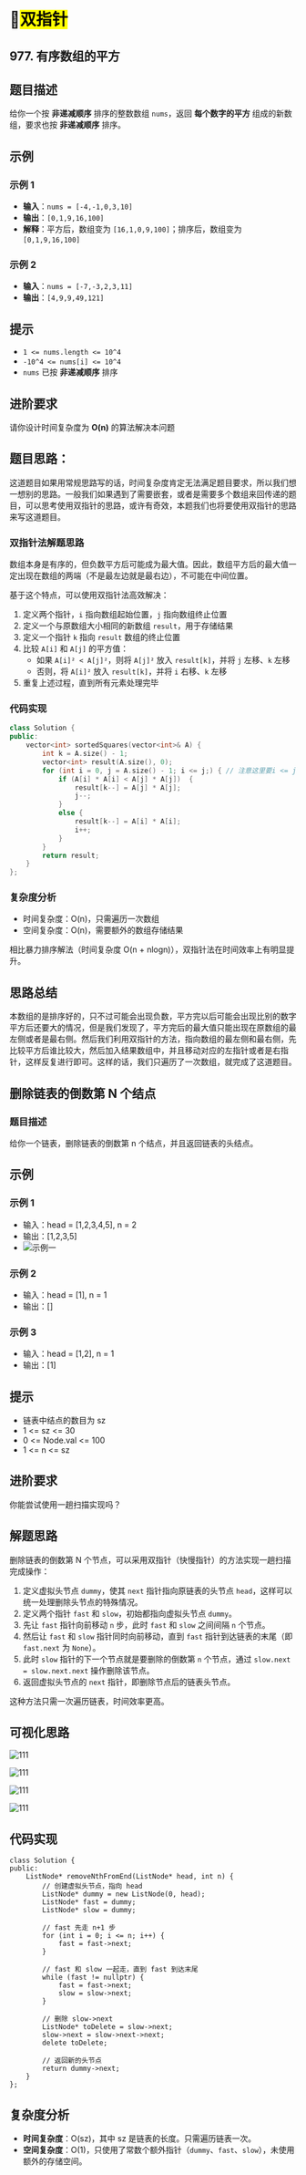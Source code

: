 # **🔑<mark>双指针**

## 977. 有序数组的平方
## 题目描述
给你一个按 **非递减顺序** 排序的整数数组 `nums`，返回 **每个数字的平方** 组成的新数组，要求也按 **非递减顺序** 排序。


## 示例
### 示例 1
- **输入**：`nums = [-4,-1,0,3,10]`
- **输出**：`[0,1,9,16,100]`
- **解释**：平方后，数组变为 `[16,1,0,9,100]`；排序后，数组变为 `[0,1,9,16,100]`

### 示例 2
- **输入**：`nums = [-7,-3,2,3,11]`
- **输出**：`[4,9,9,49,121]`


## 提示
- `1 <= nums.length <= 10^4`
- `-10^4 <= nums[i] <= 10^4`
- `nums` 已按 **非递减顺序** 排序


## 进阶要求
请你设计时间复杂度为 **O(n)** 的算法解决本问题

## 题目思路：
这道题目如果用常规思路写的话，时间复杂度肯定无法满足题目要求，所以我们想一想别的思路。一般我们如果遇到了需要嵌套，或者是需要多个数组来回传递的题目，可以思考使用双指针的思路，或许有奇效，本题我们也将要使用双指针的思路来写这道题目。

### 双指针法解题思路

数组本身是有序的，但负数平方后可能成为最大值。因此，数组平方后的最大值一定出现在数组的两端（不是最左边就是最右边），不可能在中间位置。

基于这个特点，可以使用双指针法高效解决：

1. 定义两个指针，`i` 指向数组起始位置，`j` 指向数组终止位置
2. 定义一个与原数组大小相同的新数组 `result`，用于存储结果
3. 定义一个指针 `k` 指向 `result` 数组的终止位置
4. 比较 `A[i]` 和 `A[j]` 的平方值：
   - 如果 `A[i]² < A[j]²`，则将 `A[j]²` 放入 `result[k]`，并将 `j` 左移、`k` 左移
   - 否则，将 `A[i]²` 放入 `result[k]`，并将 `i` 右移、`k` 左移
5. 重复上述过程，直到所有元素处理完毕

### 代码实现

```cpp
class Solution {
public:
    vector<int> sortedSquares(vector<int>& A) {
        int k = A.size() - 1;
        vector<int> result(A.size(), 0);
        for (int i = 0, j = A.size() - 1; i <= j;) { // 注意这里要i <= j，因为最后要处理两个元素
            if (A[i] * A[i] < A[j] * A[j])  {
                result[k--] = A[j] * A[j];
                j--;
            }
            else {
                result[k--] = A[i] * A[i];
                i++;
            }
        }
        return result;
    }
};
```

### 复杂度分析

- 时间复杂度：O(n)，只需遍历一次数组
- 空间复杂度：O(n)，需要额外的数组存储结果

相比暴力排序解法（时间复杂度 O(n + nlogn)），双指针法在时间效率上有明显提升。

## 思路总结
本数组的是排序好的，只不过可能会出现负数，平方完以后可能会出现比别的数字平方后还要大的情况，但是我们发现了，平方完后的最大值只能出现在原数组的最左侧或者是最右侧。然后我们利用双指针的方法，指向数组的最左侧和最右侧，先比较平方后谁比较大，然后加入结果数组中，并且移动对应的左指针或者是右指针，这样反复进行即可。这样的话，我们只遍历了一次数组，就完成了这道题目。




## 删除链表的倒数第 N 个结点

### 题目描述
给你一个链表，删除链表的倒数第 n 个结点，并且返回链表的头结点。

## 示例
### 示例 1
- 输入：head = [1,2,3,4,5], n = 2
- 输出：[1,2,3,5]
- ![示例一](https://assets.leetcode.com/uploads/2020/10/03/remove_ex1.jpg)

### 示例 2
- 输入：head = [1], n = 1
- 输出：[]

### 示例 3
- 输入：head = [1,2], n = 1
- 输出：[1]

## 提示
- 链表中结点的数目为 sz
- 1 <= sz <= 30
- 0 <= Node.val <= 100
- 1 <= n <= sz

## 进阶要求
你能尝试使用一趟扫描实现吗？

## 解题思路
删除链表的倒数第 N 个节点，可以采用双指针（快慢指针）的方法实现一趟扫描完成操作：

1. 定义虚拟头节点 `dummy`，使其 `next` 指针指向原链表的头节点 `head`，这样可以统一处理删除头节点的特殊情况。
2. 定义两个指针 `fast` 和 `slow`，初始都指向虚拟头节点 `dummy`。
3. 先让 `fast` 指针向前移动 `n` 步，此时 `fast` 和 `slow` 之间间隔 `n` 个节点。
4. 然后让 `fast` 和 `slow` 指针同时向前移动，直到 `fast` 指针到达链表的末尾（即 `fast.next` 为 `None`）。
5. 此时 `slow` 指针的下一个节点就是要删除的倒数第 `n` 个节点，通过 `slow.next = slow.next.next` 操作删除该节点。
6. 返回虚拟头节点的 `next` 指针，即删除节点后的链表头节点。

这种方法只需一次遍历链表，时间效率更高。
## 可视化思路
![111](https://file1.kamacoder.com/i/algo/19.%E5%88%A0%E9%99%A4%E9%93%BE%E8%A1%A8%E7%9A%84%E5%80%92%E6%95%B0%E7%AC%ACN%E4%B8%AA%E8%8A%82%E7%82%B9.png)

![111](https://file1.kamacoder.com/i/algo/19.%E5%88%A0%E9%99%A4%E9%93%BE%E8%A1%A8%E7%9A%84%E5%80%92%E6%95%B0%E7%AC%ACN%E4%B8%AA%E8%8A%82%E7%82%B91.png)

![111](https://file1.kamacoder.com/i/algo/19.%E5%88%A0%E9%99%A4%E9%93%BE%E8%A1%A8%E7%9A%84%E5%80%92%E6%95%B0%E7%AC%ACN%E4%B8%AA%E8%8A%82%E7%82%B92.png)

![111](https://file1.kamacoder.com/i/algo/19.%E5%88%A0%E9%99%A4%E9%93%BE%E8%A1%A8%E7%9A%84%E5%80%92%E6%95%B0%E7%AC%ACN%E4%B8%AA%E8%8A%82%E7%82%B93.png)

## 代码实现
    class Solution {
    public:
        ListNode* removeNthFromEnd(ListNode* head, int n) {
            // 创建虚拟头节点，指向 head
            ListNode* dummy = new ListNode(0, head);
            ListNode* fast = dummy;
            ListNode* slow = dummy;

            // fast 先走 n+1 步
            for (int i = 0; i <= n; i++) {
                fast = fast->next;
            }

            // fast 和 slow 一起走，直到 fast 到达末尾
            while (fast != nullptr) {
                fast = fast->next;
                slow = slow->next;
            }

            // 删除 slow->next
            ListNode* toDelete = slow->next;
            slow->next = slow->next->next;
            delete toDelete;

            // 返回新的头节点
            return dummy->next;
        }
    };


## 复杂度分析
- **时间复杂度**：O(sz)，其中 sz 是链表的长度。只需遍历链表一次。
- **空间复杂度**：O(1)，只使用了常数个额外指针（`dummy`、`fast`、`slow`），未使用额外的存储空间。
  